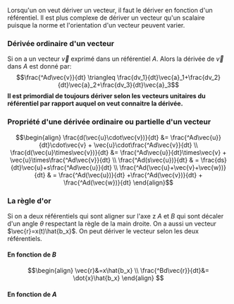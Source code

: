 Lorsqu'un on veut dériver un vecteur, il faut le dériver en fonction d'un référentiel. Il est plus complexe de dériver un vecteur qu'un scalaire puisque la norme et l'orientation d'un vecteur peuvent varier. 

### Dérivée ordinaire d'un vecteur
Si on a un vecteur $\vec{v}$ exprimé dans un référentiel $A$. Alors la dérivée de $\vec{v}$ dans $A$ est donné par:
$$\frac{^Ad\vec{v}}{dt} \triangleq \frac{dv_1}{dt}\vec{a}_1+\frac{dv_2}{dt}\vec{a}_2+\frac{dv_3}{dt}\vec{a}_3$$
**Il est primordial de toujours dériver selon les vecteurs unitaires du référentiel par rapport auquel on veut connaitre la dérivée.**

### Propriété d'une dérivée ordinaire ou partielle d'un vecteur
$$\begin{align}
\frac{d(\vec{u}\cdot\vec{v})}{dt} &= \frac{^Ad\vec{u}}{dt}\cdot\vec{v} + \vec{u}\cdot\frac{^Ad\vec{v}}{dt} \\
\frac{d(\vec{u}\times\vec{v})}{dt} &= \frac{^Ad\vec{u}}{dt}\times\vec{v} + \vec{u}\times\frac{^Ad\vec{v}}{dt} \\
\frac{^Ad(s\vec{u})}{dt} & = \frac{ds}{dt}\vec{u}+s\frac{^Ad\vec{u}}{dt} \\
\frac{^Ad(\vec{u}+\vec{v}+\vec{w})}{dt} & = \frac{^Ad(\vec{u})}{dt} +\frac{^Ad(\vec{v})}{dt} + \frac{^Ad(\vec{w})}{dt}
\end{align}$$

### La règle d'or

Si on a deux référentiels qui sont aligner sur l'axe z $A$ et $B$ qui sont décaler d'un angle $\theta$ respectant la règle de la main droite. On a aussi un vecteur $\vec{r}=x(t)\hat{b_x}$. On peut dériver le vecteur selon les deux référentiels.

#### En fonction de $B$
$$\begin{align}
\vec{r}&=x\hat{b_x} \\
\frac{^Bd\vec{r}}{dt}&= \dot{x}\hat{b_x}
\end{align}
$$

#### En fonction de $A$
